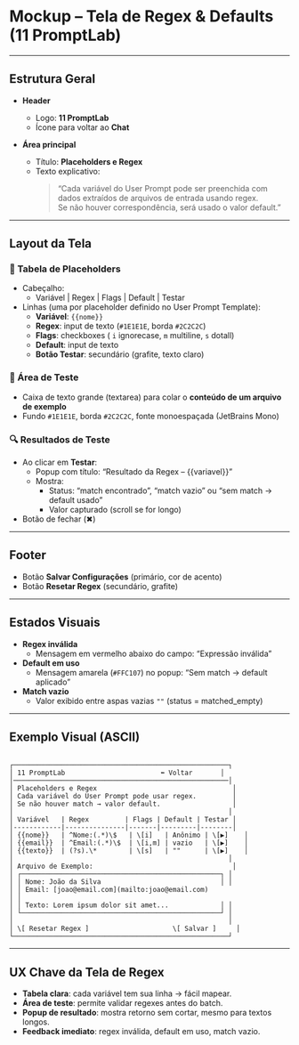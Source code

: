 # Mockup – Tela de Regex & Defaults (11 PromptLab)

---

## Estrutura Geral
- **Header**
  - Logo: **11 PromptLab**
  - Ícone para voltar ao **Chat**

- **Área principal**
  - Título: **Placeholders e Regex**
  - Texto explicativo:  
    > “Cada variável do User Prompt pode ser preenchida com dados extraídos de arquivos de entrada usando regex.  
    > Se não houver correspondência, será usado o valor default.”

---

## Layout da Tela

### 📝 Tabela de Placeholders
- Cabeçalho:
  - Variável | Regex | Flags | Default | Testar
- Linhas (uma por placeholder definido no User Prompt Template):
  - **Variável**: `{{nome}}`
  - **Regex**: input de texto (`#1E1E1E`, borda `#2C2C2C`)
  - **Flags**: checkboxes ( `i` ignorecase, `m` multiline, `s` dotall)
  - **Default**: input de texto
  - **Botão Testar**: secundário (grafite, texto claro)

### 📄 Área de Teste
- Caixa de texto grande (textarea) para colar o **conteúdo de um arquivo de exemplo**
- Fundo `#1E1E1E`, borda `#2C2C2C`, fonte monoespaçada (JetBrains Mono)

### 🔍 Resultados de Teste
- Ao clicar em **Testar**:
  - Popup com título: “Resultado da Regex – {{variavel}}”
  - Mostra:
    - Status: “match encontrado”, “match vazio” ou “sem match → default usado”
    - Valor capturado (scroll se for longo)
- Botão de fechar (✖)

---

## Footer
- Botão **Salvar Configurações** (primário, cor de acento)
- Botão **Resetar Regex** (secundário, grafite)

---

## Estados Visuais

- **Regex inválida**
  - Mensagem em vermelho abaixo do campo: “Expressão inválida”
- **Default em uso**
  - Mensagem amarela (`#FFC107`) no popup: “Sem match → default aplicado”
- **Match vazio**
  - Valor exibido entre aspas vazias `""` (status = matched_empty)

---

## Exemplo Visual (ASCII)

```

┌──────────────────────────────────────────────────────┐
│ 11 PromptLab                        ⬅️ Voltar       │
│──────────────────────────────────────────────────────│
│ Placeholders e Regex                                  │
│ Cada variável do User Prompt pode usar regex.         │
│ Se não houver match → valor default.                  │
│                                                      │
│ Variável   | Regex         | Flags | Default | Testar │
│------------|---------------|-------|---------|--------│
│ {{nome}}   | ^Nome:(.*)\$   | \[i]   | Anônimo | \[▶]    │
│ {{email}}  | ^Email:(.*)\$  | \[i,m] | vazio   | \[▶]    │
│ {{texto}}  | (?s).\*        | \[s]   | ""      | \[▶]    │
│                                                      │
│ Arquivo de Exemplo:                                   │
│ ┌──────────────────────────────────────────────────┐ │
│ │ Nome: João da Silva                              │ │
│ │ Email: [joao@email.com](mailto:joao@email.com)                            │ │
│ │ Texto: Lorem ipsum dolor sit amet...             │ │
│ └──────────────────────────────────────────────────┘ │
│                                                      │
│ \[ Resetar Regex ]                     \[ Salvar ]     │
└──────────────────────────────────────────────────────┘

```

---

## UX Chave da Tela de Regex
- **Tabela clara**: cada variável tem sua linha → fácil mapear.  
- **Área de teste**: permite validar regexes antes do batch.  
- **Popup de resultado**: mostra retorno sem cortar, mesmo para textos longos.  
- **Feedback imediato**: regex inválida, default em uso, match vazio.  

